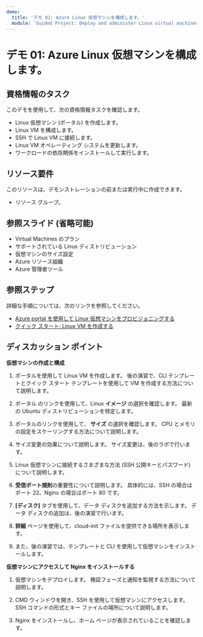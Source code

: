 ```yaml
---
demo:
  title: 'デモ 01: Azure Linux 仮想マシンを構成します。'
  module: 'Guided Project: Deploy and administer Linux virtual machines'
---
```


# デモ 01: Azure Linux 仮想マシンを構成します。

## 資格情報のタスク

このデモを使用して、次の資格情報タスクを確認します。
+ Linux 仮想マシン (ポータル) を作成します。
+ Linux VM を構成します。
+ SSH で Linux VM に接続します。  
+ Linux VM オペレーティング システムを更新します。
+ ワークロードの依存関係をインストールして実行します。

## リソース要件

このリソースは、デモンストレーションの前または実行中に作成できます。 

+ リソース グループ。 

## 参照スライド (省略可能)

+ Virtual Machines のプラン
+ サポートされている Linux ディストリビューション
+ 仮想マシンのサイズ設定
+ Azure リソース組織
+ Azure 管理者ツール

## 参照ステップ

詳細な手順については、次のリンクを参照してください。

+ [Azure portal を使用して Linux 仮想マシンをプロビジョニングする](https://learn.microsoft.com/training/modules/provision-linux-virtual-machine-in-azure/2-provision-linux-virtual-machine-using-the-azure-portal)
+ [クイック スタート: Linux VM を作成する](https://learn.microsoft.com/azure/virtual-machines/linux/quick-create-portal?tabs=ubuntu)

## ディスカッション ポイント

**仮想マシンの作成と構成**

1. ポータルを使用して Linux VM を作成します。 後の演習で、CLI テンプレートとクイック スタート テンプレートを使用して VM を作成する方法について説明します。 

1. ポータル のリンクを使用して、Linux **イメージ** の選択を確認します。  最新の Ubuntu ディストリビューションを特定します。

1. ポータルのリンクを使用して、 **サイズ** の選択を確認します。  CPU とメモリの設定をスケーリングする方法について説明します。

1. サイズ変更の効果について説明します。 サイズ変更は、後のラボで行います。 

1. Linux 仮想マシンに接続するさまざまな方法 (SSH 公開キーとパスワード) について説明します。
   
1. **受信ポート規則**の重要性について説明します。 具体的には、SSH の場合はポート 22、Nginx の場合はポート 80 です。 

1. **[ディスク]** タブを使用して、データ ディスクを追加する方法を示します。 データ ディスクの追加は、後の演習で行います。 
 
1. **詳細** ページを使用して、cloud-init ファイルを提供できる場所を表示します。

1. また、後の演習では、テンプレートと CLI を使用して仮想マシンをインストールします。 

**仮想マシンにアクセスして Nginx をインストールする**

1. 仮想マシンをデプロイします。 検証フェーズと通知を監視する方法について説明します。

1. CMD ウィンドウを開き、SSH を使用して仮想マシンにアクセスします。 SSH コマンドの形式とキー ファイルの場所について説明します。 

1. Nginx をインストールし、ホーム ページが表示されていることを確認します。 
